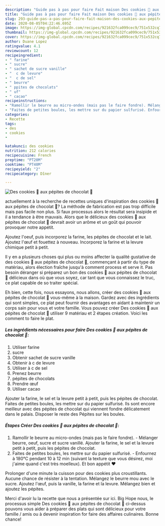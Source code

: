 ```yaml
---
description: "Guide pas à pas pour faire Fait maison Des cookies 🍪 aux pépites de chocolat 🍫"
title: "Guide pas à pas pour faire Fait maison Des cookies 🍪 aux pépites de chocolat 🍫"
slug: 293-guide-pas-a-pas-pour-faire-fait-maison-des-cookies-aux-pepites-de-chocolat
date: 2020-08-05T04:22:46.695Z
image: https://img-global.cpcdn.com/recipes/921632fca099cec9/751x532cq70/des-cookies-🍪-aux-pepites-de-chocolat-🍫-photo-principale-de-la-recette.jpg
thumbnail: https://img-global.cpcdn.com/recipes/921632fca099cec9/751x532cq70/des-cookies-🍪-aux-pepites-de-chocolat-🍫-photo-principale-de-la-recette.jpg
cover: https://img-global.cpcdn.com/recipes/921632fca099cec9/751x532cq70/des-cookies-🍪-aux-pepites-de-chocolat-🍫-photo-principale-de-la-recette.jpg
author: Duane Lopez
ratingvalue: 4.1
reviewcount: 12
recipeingredient:
- " farine"
- " sucre"
- " sachet de sucre vanille"
- "  c de levure"
- "  c de sel"
- " beurre"
- " ppites de chocolats"
- " uf"
- " cacao"
recipeinstructions:
- "Ramollir le beurre au micro-ondes (mais pas le faire fondre). Mélanger beurre, oeuf, sucre et sucre vanillé. Ajouter la farine, le sel et la levure petit à petit, puis les pépites de chocolat."
- "Faites de petites boules, les mettre sur du papier sulfurisé. Enfournez à 180°C pendant 10 à 12 min (suivant la texture que vous désirez, moi j&#39;aime quand c&#39;est très moelleux). Et bon appétit ❤️"
categories:
- Recette
tags:
- des
- cookies
- 

katakunci: des cookies  
nutrition: 212 calories
recipecuisine: French
preptime: "PT20M"
cooktime: "PT40M"
recipeyield: "2"
recipecategory: Dîner

---
```



![Des cookies 🍪 aux pépites de chocolat 🍫](https://img-global.cpcdn.com/recipes/921632fca099cec9/751x532cq70/des-cookies-🍪-aux-pepites-de-chocolat-🍫-photo-principale-de-la-recette.jpg)

actuellement à la recherche de recettes uniques d'inspiration des cookies 🍪 aux pépites de chocolat 🍫? La méthode de fabrication est pas trop difficile mais pas facile non plus. Si faux processus alors le résultat sera insipide et il a tendance à être mauvais. Alors que le délicieux des cookies 🍪 aux pépites de chocolat 🍫 devrait avoir un arôme et un goût qui pouvoir provoquer notre appétit.

Ajoutez l&#39;oeuf, puis incorporez la farine, les pépites de chocolat et le lait. Ajoutez l&#39;œuf et fouettez à nouveau. Incorporez la farine et la levure chimique petit à petit.

Il y en a plusieurs choses qui plus ou moins affecter la qualité gustative de des cookies 🍪 aux pépites de chocolat 🍫, commençant à partir du type de matériau, alors élection fraîche jusqu'à comment process et serve it. Pas besoin déranger si préparez un bon des cookies 🍪 aux pépites de chocolat 🍫 délicieux dans où que vous soyez, car tant que vous connaissez le truc, ce plat capable de so traiter spécial.


Eh bien, cette fois, nous essayons, nous allons, créer des cookies 🍪 aux pépites de chocolat 🍫 vous-même à la maison. Gardez avec des ingrédients qui sont simples, ce plat peut fournir des avantages en aidant à maintenir un corps sain pour vous et votre famille. Vous pouvez créer Des cookies 🍪 aux pépites de chocolat 🍫 utiliser 9 matériau et 2 étapes création. Voici les comment to faire le plat.

<!--inarticleads1-->

##### Les ingrédients nécessaires pour faire Des cookies 🍪 aux pépites de chocolat 🍫:

1. Utiliser  farine
1.   sucre
1. Obtenir  sachet de sucre vanille
1. Obtenir  à c de levure
1. Utiliser  à c de sel
1. Prenez  beurre
1.   pépites de chocolats
1. Prendre  œuf
1. Utiliser  cacao


Ajouter la farine, le sel et la levure petit à petit, puis les pépites de chocolat. Faites de petites boules, les mettre sur du papier sulfurisé. Ils sont encore meilleur avec des pépites de chocolat qui viennent fondre délicatement dans le palais. Disposer le reste des Pépites sur les boules. 

<!--inarticleads2-->

##### Étapes Créer Des cookies 🍪 aux pépites de chocolat 🍫:

1. Ramollir le beurre au micro-ondes (mais pas le faire fondre). - Mélanger beurre, oeuf, sucre et sucre vanillé. Ajouter la farine, le sel et la levure petit à petit, puis les pépites de chocolat.
1. Faites de petites boules, les mettre sur du papier sulfurisé. - Enfournez à 180°C pendant 10 à 12 min (suivant la texture que vous désirez, moi j&#39;aime quand c&#39;est très moelleux). Et bon appétit ❤️


Prolonger d&#39;une minute la cuisson pour des cookies plus croustillants. Aucune chance de résister à la tentation. Mélangez le beurre mou avec le sucre. Ajoutez l&#39;œuf, puis la vanille, la farine et la levure. Mélangez bien et ajoutez les pépites. 


Merci d'avoir lu la recette que nous a présentée sur ici. Big Hope nous, le processus simple Des cookies 🍪 aux pépites de chocolat 🍫 ci-dessus pouvons vous aider à préparer des plats qui sont délicieux pour votre famille / amis ou à devenir inspiration for faire des affaires culinaires. Bonne chance!
